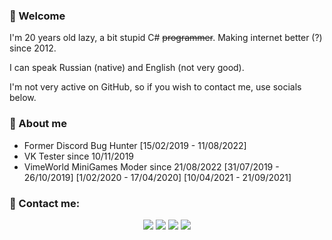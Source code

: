 ### 👋 Welcome
I'm 20 years old lazy, a bit stupid C# ~~programmer~~. Making internet better (?) since 2012.

I can speak Russian (native) and English (not very good).

I'm not very active on GitHub, so if you wish to contact me, use socials below.

### 🔰 About me
* Former Discord Bug Hunter [15/02/2019 - 11/08/2022]
* VK Tester since 10/11/2019
* VimeWorld MiniGames Moder since 21/08/2022 [31/07/2019 - 26/10/2019] [1/02/2020 - 17/04/2020] [10/04/2021 - 21/09/2021]

### 🌃 Contact me:
<p align="center">
<a href="https://vk.com/futuristiclover7"><img src="https://img.shields.io/badge/-@futuristiclover7-3423A6?style=flat&logo=vk&logoColor=white"/></a>
<a href=""><img src="https://img.shields.io/badge/-@fusiondream-5865F2?style=flat&logo=discord&logoColor=white"/></a>
<a href="https://steamcommunity.com/id/dreamfusion"><img src="https://img.shields.io/badge/-Fusion%20Prime-black?style=flat&logo=steam&logoColor=white"/></a>
<a href="https://crowdin.com/profile/7fusionprime"><img src="https://img.shields.io/badge/-@7fusionprime-darkgreen?style=flat&logo=crowdin&logoColor=white"/></a>
</p>
